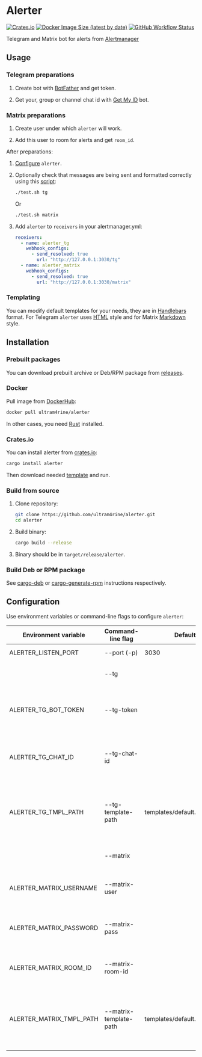 # Alerter

[![Crates.io](https://img.shields.io/crates/v/alerter?style=flat-square)](https://crates.io/crates/alerter) [![Docker Image Size (latest by date)](https://img.shields.io/docker/image-size/ultram4rine/alerter?logo=docker&style=flat-square)](https://hub.docker.com/r/ultram4rine/alerter) [![GitHub Workflow Status](https://img.shields.io/github/workflow/status/ultram4rine/alerter/CICD?label=CI%2FCD&logo=github&style=flat-square)](https://github.com/ultram4rine/alerter/actions/workflows/cicd.yml)

Telegram and Matrix bot for alerts from [Alertmanager](https://github.com/prometheus/alertmanager)

## Usage

### Telegram preparations

1. Create bot with [BotFather](https://t.me/BotFather) and get token.

2. Get your, group or channel chat id with [Get My ID](https://t.me/getmyid_bot) bot.

### Matrix preparations

1. Create user under which `alerter` will work.

2. Add this user to room for alerts and get `room_id`.

After preparations:

1. [Configure](#configuration) `alerter`.

2. Optionally check that messages are being sent and formatted correctly using this [script](./scripts/test.sh):

   ```sh
   ./test.sh tg
   ```

   Or

   ```sh
   ./test.sh matrix
   ```

3. Add `alerter` to `receivers` in your alertmanager.yml:

   ```yaml
   receivers:
     - name: alerter_tg
       webhook_configs:
         - send_resolved: true
           url: "http://127.0.0.1:3030/tg"
     - name: alerter_matrix
       webhook_configs:
         - send_resolved: true
           url: "http://127.0.0.1:3030/matrix"
   ```

### Templating

You can modify default templates for your needs, they are in [Handlebars](https://handlebarsjs.com/guide/) format. For Telegram `alerter` uses [HTML](https://core.telegram.org/bots/api#html-style) style and for Matrix [Markdown](https://doc.matrix.tu-dresden.de/en/messaging/formatting/) style.

## Installation

### Prebuilt packages

You can download prebuilt archive or Deb/RPM package from [releases](https://github.com/ultram4rine/alerter/releases).

### Docker

Pull image from [DockerHub](https://hub.docker.com/r/ultram4rine/alerter):

```sh
docker pull ultram4rine/alerter
```

In other cases, you need [Rust](https://www.rust-lang.org/tools/install) installed.

### Crates.io

You can install alerter from [crates.io](https://crates.io/crates/alerter):

```sh
cargo install alerter
```

Then download needed [template](./templates) and run.

### Build from source

1. Clone repository:

   ```sh
   git clone https://github.com/ultram4rine/alerter.git
   cd alerter
   ```

2. Build binary:

   ```sh
   cargo build --release
   ```

3. Binary should be in `target/release/alerter`.

### Build Deb or RPM package

See [cargo-deb](https://github.com/kornelski/cargo-deb#usage) or [cargo-generate-rpm](https://github.com/cat-in-136/cargo-generate-rpm#usage) instructions respectively.

## Configuration

Use environment variables or command-line flags to configure `alerter`:

| Environment variable     | Command-line flag      | Default                      | Description                                                               |
| ------------------------ | ---------------------- | ---------------------------- | ------------------------------------------------------------------------- |
| ALERTER_LISTEN_PORT      | --port (-p)            | 3030                         | Port to listen.                                                           |
|                          | --tg                   |                              | Enable Telegram support.                                                  |
| ALERTER_TG_BOT_TOKEN     | --tg-token             |                              | Telegram bot token. Required for Telegram support.                        |
| ALERTER_TG_CHAT_ID       | --tg-chat-id           |                              | Telegram chat ID. Required for Telegram support.                          |
| ALERTER_TG_TMPL_PATH     | --tg-template-path     | templates/default.tg.hbs     | Path to handlebars template file. Required for Telegram support.          |
|                          | --matrix               |                              | Enable Matrix support.                                                    |
| ALERTER_MATRIX_USERNAME  | --matrix-user          |                              | Matrix username. Required for Matrix support.                             |
| ALERTER_MATRIX_PASSWORD  | --matrix-pass          |                              | Matrix password. Required for Matrix support.                             |
| ALERTER_MATRIX_ROOM_ID   | --matrix-room-id       |                              | Matrix room id. Required for Matrix support.                              |
| ALERTER_MATRIX_TMPL_PATH | --matrix-template-path | templates/default.matrix.hbs | Path to handlebars template file for Matrix. Required for Matrix support. |
